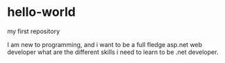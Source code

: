# hello-world
my first repository



I am new to programming, and i want to be a full fledge asp.net web developer
what are the different skills i need to learn to be .net developer.
